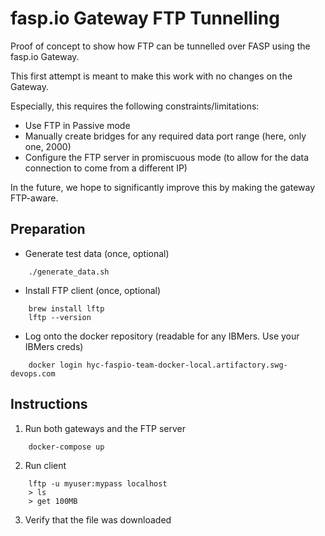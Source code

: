# fasp<span/>.io Gateway FTP Tunnelling

Proof of concept to show how FTP can be tunnelled over FASP using the fasp<span/>.io Gateway.

This first attempt is meant to make this work with no changes on the Gateway.

Especially, this requires the following constraints/limitations:

* Use FTP in Passive mode
* Manually create bridges for any required data port range (here, only one, 2000)
* Configure the FTP server in promiscuous mode (to allow for the data connection to come from a different IP)

In the future, we hope to significantly improve this by making the gateway FTP-aware.

## Preparation
* Generate test data (once, optional)
```console
    ./generate_data.sh
```
* Install FTP client (once, optional)

```console
    brew install lftp
    lftp --version
```
* Log onto the docker repository (readable for any IBMers. Use your IBMers creds)
```
    docker login hyc-faspio-team-docker-local.artifactory.swg-devops.com
```

## Instructions

1. Run both gateways and the FTP server

```console
    docker-compose up
```

2. Run client

```console
    lftp -u myuser:mypass localhost
    > ls
    > get 100MB
```

3. Verify that the file was downloaded
